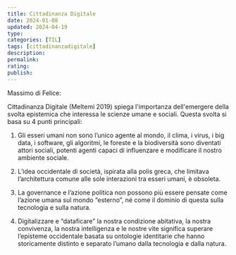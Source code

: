 ```yaml
---
title: Cittadinanza Digitale
date: 2024-01-08
updated: 2024-04-19
type: 
categories: [TIL]
tags: [cittadinanzadigitale]
description: 
permalink: 
rating: 
publish: 
---
```

Massimo di Felice:

Cittadinanza Digitale (Meltemi 2019) spiega l'importanza dell'emergere della svolta epistemica che interessa le scienze umane e sociali. Questa svolta si basa su 4 punti principali:

1. Gli esseri umani non sono l’unico agente al mondo, il clima, i virus, i big data, i software, gli algoritmi, le foreste e la biodiversità sono diventati attori sociali, potenti agenti capaci di influenzare e modificare il nostro ambiente sociale.

2. L’idea occidentale di società, ispirata alla polis greca, che limitava l’architettura comune alle sole interazioni tra esseri umani, è obsoleta.

3. La governance e l’azione politica non possono più essere pensate come l’azione umana sul mondo “esterno”, né come il dominio di questa sulla tecnologia e sulla natura.

4. Digitalizzare e “dataficare” la nostra condizione abitativa, la nostra convivenza, la nostra intelligenza e le nostre vite significa superare l’episteme occidentale basata su ontologie identitarie che hanno storicamente distinto e separato l’umano dalla tecnologia e dalla natura.
